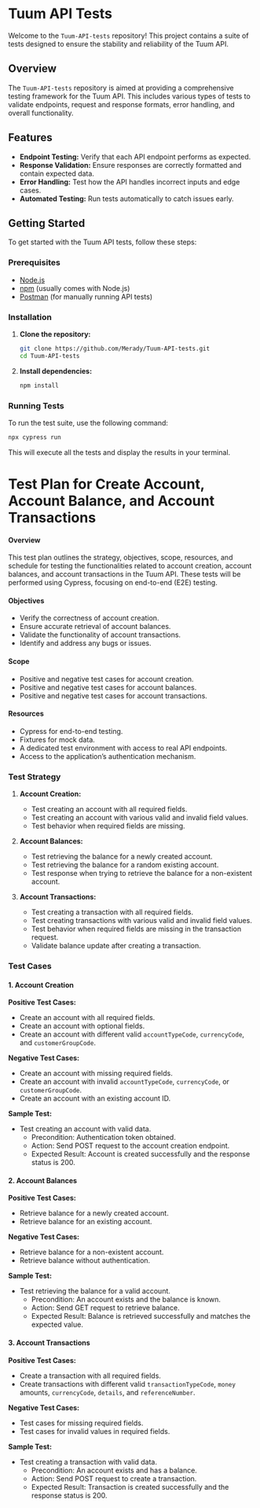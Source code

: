 # Tuum API Tests

Welcome to the `Tuum-API-tests` repository! This project contains a suite of tests designed to ensure the stability and reliability of the Tuum API.

## Overview

The `Tuum-API-tests` repository is aimed at providing a comprehensive testing framework for the Tuum API. This includes various types of tests to validate endpoints, request and response formats, error handling, and overall functionality.

## Features

- **Endpoint Testing:** Verify that each API endpoint performs as expected.
- **Response Validation:** Ensure responses are correctly formatted and contain expected data.
- **Error Handling:** Test how the API handles incorrect inputs and edge cases.
- **Automated Testing:** Run tests automatically to catch issues early.

## Getting Started

To get started with the Tuum API tests, follow these steps:

### Prerequisites

- [Node.js](https://nodejs.org/) 
- [npm](https://www.npmjs.com/) (usually comes with Node.js)
- [Postman](https://www.postman.com/) (for manually running API tests)

### Installation

1. **Clone the repository:**

   ```bash
   git clone https://github.com/Merady/Tuum-API-tests.git
   cd Tuum-API-tests
   ```

2. **Install dependencies:**

   ```bash
   npm install
   ```

### Running Tests

To run the test suite, use the following command:

```bash
npx cypress run
```

This will execute all the tests and display the results in your terminal.





# Test Plan for Create Account, Account Balance, and Account Transactions

#### Overview
This test plan outlines the strategy, objectives, scope, resources, and schedule for testing the functionalities related to account creation, account balances, and account transactions in the Tuum API. These tests will be performed using Cypress, focusing on end-to-end (E2E) testing.

#### Objectives
- Verify the correctness of account creation.
- Ensure accurate retrieval of account balances.
- Validate the functionality of account transactions.
- Identify and address any bugs or issues.

#### Scope
- Positive and negative test cases for account creation.
- Positive and negative test cases for account balances.
- Positive and negative test cases for account transactions.

#### Resources
- Cypress for end-to-end testing.
- Fixtures for mock data.
- A dedicated test environment with access to real API endpoints.
- Access to the application’s authentication mechanism.

### Test Strategy
1. **Account Creation:**
   - Test creating an account with all required fields.
   - Test creating an account with various valid and invalid field values.
   - Test behavior when required fields are missing.

2. **Account Balances:**
   - Test retrieving the balance for a newly created account.
   - Test retrieving the balance for a random existing account.
   - Test response when trying to retrieve the balance for a non-existent account.

3. **Account Transactions:**
   - Test creating a transaction with all required fields.
   - Test creating transactions with various valid and invalid field values.
   - Test behavior when required fields are missing in the transaction request.
   - Validate balance update after creating a transaction.

### Test Cases

#### 1. Account Creation

**Positive Test Cases:**
- Create an account with all required fields.
- Create an account with optional fields.
- Create an account with different valid `accountTypeCode`, `currencyCode`, and `customerGroupCode`.

**Negative Test Cases:**
- Create an account with missing required fields.
- Create an account with invalid `accountTypeCode`, `currencyCode`, or `customerGroupCode`.
- Create an account with an existing account ID.

**Sample Test:**
- Test creating an account with valid data.
  - Precondition: Authentication token obtained.
  - Action: Send POST request to the account creation endpoint.
  - Expected Result: Account is created successfully and the response status is 200.

#### 2. Account Balances

**Positive Test Cases:**
- Retrieve balance for a newly created account.
- Retrieve balance for an existing account.

**Negative Test Cases:**
- Retrieve balance for a non-existent account.
- Retrieve balance without authentication.

**Sample Test:**
- Test retrieving the balance for a valid account.
  - Precondition: An account exists and the balance is known.
  - Action: Send GET request to retrieve balance.
  - Expected Result: Balance is retrieved successfully and matches the expected value.

#### 3. Account Transactions

**Positive Test Cases:**
- Create a transaction with all required fields.
- Create transactions with different valid `transactionTypeCode`, `money` amounts, `currencyCode`, `details`, and `referenceNumber`.

**Negative Test Cases:**
- Test cases for missing required fields.
- Test cases for invalid values in required fields.

**Sample Test:**
- Test creating a transaction with valid data.
  - Precondition: An account exists and has a balance.
  - Action: Send POST request to create a transaction.
  - Expected Result: Transaction is created successfully and the response status is 200.
